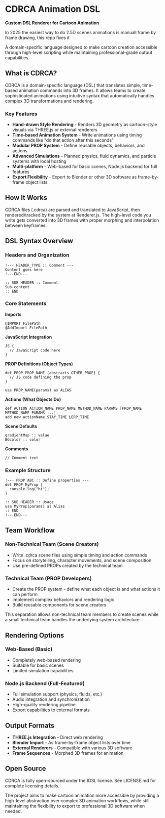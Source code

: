 # CDRCA Animation DSL

**Custom DSL Renderer for Cartoon Animation**

In 2025 the easiest way to do 2.5D scenes animations is manuall frame by frame drawing, this repo fixes it

A domain-specific language designed to make cartoon creation accessible through high-level scripting while maintaining professional-grade output capabilities.

## What is CDRCA?

CDRCA is a domain-specific language (DSL) that translates simple, time-based animation commands into 3D frames. It allows teams to create sophisticated animations using intuitive syntax that automatically handles complex 3D transformations and rendering.

### Key Features

- **Hand-drawn Style Rendering** - Renders 3D geometry as cartoon-style visuals via THREE.js or external renderers
- **Time-based Animation System** - Write animations using timing commands like "do that action after this seconds"
- **Modular PROP System** - Define reusable objects, behaviors, and actions
- **Advanced Simulations** - Planned physics, fluid dynamics, and particle systems with local hosting
- **Multi-platform** - Web-based for basic scenes, Node.js backend for full features
- **Export Flexibility** - Export to Blender or other 3D software as frame-by-frame object lists

## How It Works

CDRCA files (.cdrca) are parsed and translated to JavaScript, then rendered/tracked by the system at Renderer.js. The high-level code you write gets converted into 3D frames with proper morphing and interpolation between keyframes.

## DSL Syntax Overview

### Headers and Organization

```cdrca
!--- HEADER_TYPE :: Comment ---
Content goes here
!---END---

:: SUB HEADER :: Comment
Sub-content
:: END
```

### Core Statements

**Imports**

```cdrca
@IMPORT FilePath
@AddImport FilePath
```

**JavaScript Integration**

```cdrca
JS {
  // JavaScript code here
}
```

**PROP Definitions (Object Types)**

```cdrca
def PROP PROP_NAME [abstracts OTHER_PROP] {
  // JS code defining the prop
}

use PROP_NAME(params) as ALIAS
```

**Actions (What Objects Do)**

```cdrca
def ACTION ACTION_NAME PROP_NAME METHOD_NAME PARAMS [PROP_NAME METHOD_NAME PARAMS ...]
add new actionName STAY_TIME LERP_TIME
```

**Scene Defaults**

```cdrca
gradientMap :: value
BGcolor :: color
```

**Comments**

```cdrca
// Comment text
```

### Example Structure

```cdrca
!--- PROP ABC :: Define properties ---
def PROP MyProp {
  console.log("hi");
}

:: SUB HEADER :: Usage
use MyProp(params) as Alias
:: END
!---END---
```

## Team Workflow

### Non-Technical Team (Scene Creators)

- Write .cdrca scene files using simple timing and action commands
- Focus on storytelling, character movements, and scene composition
- Use pre-defined PROPs created by the technical team

### Technical Team (PROP Developers)

- Create the PROP system - define what each object is and what actions it can perform
- Implement complex behaviors and rendering logic
- Build reusable components for scene creators

This separation allows non-technical team members to create scenes while a small technical team handles the underlying system architecture.

## Rendering Options

### Web-Based (Basic)

- Completely web-based rendering
- Suitable for basic scenes
- Limited simulation capabilities

### Node.js Backend (Full-Featured)

- Full simulation support (physics, fluids, etc.)
- Audio integration and synchronization
- High-quality rendering pipeline
- Export capabilities to external formats

## Output Formats

- **THREE.js Integration** - Direct web rendering
- **Blender Import** - As frame-by-frame object lists over time
- **External Renderers** - Compatible with various 3D software
- **Frame Sequences** - Morphed 3D frames for animation

## Open Source

CDRCA is fully open-sourced under the IOSL license. See LICENSE.md for complete licensing details.

The project aims to make cartoon animation more accessible by providing a high-level abstraction over complex 3D animation workflows, while still maintaining the flexibility to export to professional 3D software when needed.
